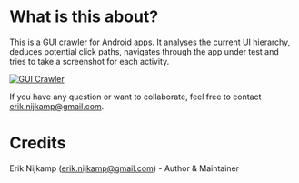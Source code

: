 What is this about?
==============

This is a GUI crawler for Android apps. It analyses the current UI hierarchy, deduces potential click paths, navigates through the app under test and tries to take a screenshot for each activity.

[![GUI Crawler](https://raw.githubusercontent.com/wiki/testobject/supermonkey/crawler.png)](http://www.youtube.com/watch?v=KCCxAIE2tts)

If you have any question or want to collaborate, feel free to contact erik.nijkamp@gmail.com.

Credits
==============

Erik Nijkamp (erik.nijkamp@gmail.com) - Author & Maintainer   
